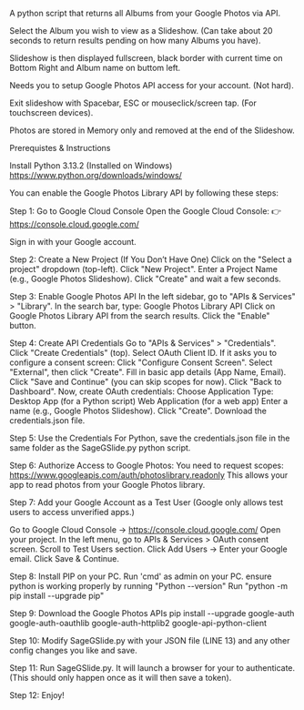 A python script that returns all Albums from your Google Photos via API. 

Select the Album you wish to view as a Slideshow. (Can take about 20 seconds to return results pending on how many Albums you have).

Slideshow is then displayed fullscreen, black border with current time on Bottom Right and Album name on buttom left.

Needs you to setup Google Photos API access for your account. (Not hard).

Exit slideshow with Spacebar, ESC or mouseclick/screen tap. (For touchscreen devices).

Photos are stored in Memory only and removed at the end of the Slideshow.


Prerequistes & Instructions

Install Python 3.13.2 (Installed on Windows)
https://www.python.org/downloads/windows/


You can enable the Google Photos Library API by following these steps:

Step 1: Go to Google Cloud Console
Open the Google Cloud Console:
👉 https://console.cloud.google.com/

Sign in with your Google account.

Step 2: Create a New Project (If You Don’t Have One)
Click on the "Select a project" dropdown (top-left).
Click "New Project".
Enter a Project Name (e.g., Google Photos Slideshow).
Click "Create" and wait a few seconds.


Step 3: Enable Google Photos API
In the left sidebar, go to "APIs & Services" > "Library".
In the search bar, type:
Google Photos Library API
Click on Google Photos Library API from the search results.
Click the "Enable" button.


Step 4: Create API Credentials
Go to "APIs & Services" > "Credentials".
Click "Create Credentials" (top).
Select OAuth Client ID.
If it asks you to configure a consent screen:
Click "Configure Consent Screen".
Select "External", then click "Create".
Fill in basic app details (App Name, Email).
Click "Save and Continue" (you can skip scopes for now).
Click "Back to Dashboard".
Now, create OAuth credentials:
Choose Application Type:
Desktop App (for a Python script)
Web Application (for a web app)
Enter a name (e.g., Google Photos Slideshow).
Click "Create".
Download the credentials.json file.


Step 5: Use the Credentials
For Python, save the credentials.json file in the same folder as the SageGSlide.py python script.


Step 6: Authorize Access to Google Photos:
You need to request scopes:
https://www.googleapis.com/auth/photoslibrary.readonly
This allows your app to read photos from your Google Photos library.

Step 7: Add your Google Account as a Test User
(Google only allows test users to access unverified apps.)

Go to Google Cloud Console → https://console.cloud.google.com/
Open your project.
In the left menu, go to APIs & Services > OAuth consent screen.
Scroll to Test Users section.
Click Add Users → Enter your Google email.
Click Save & Continue.

Step 8: Install PIP on your PC.
Run 'cmd' as admin on your PC.
ensure python is working properly by running 
"Python --version"
Run "python -m pip install --upgrade pip"

Step 9: Download the Google Photos APIs
pip install --upgrade google-auth google-auth-oauthlib google-auth-httplib2 google-api-python-client

Step 10: Modify SageGSlide.py with your JSON file (LINE 13) and any other config changes you like and save.

Step 11:  Run SageGSlide.py.  It will launch a browser for your to authenticate. (This should only happen once as it will then save a token).

Step 12: Enjoy!


